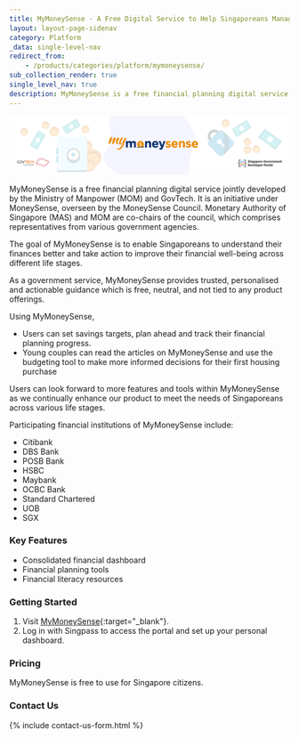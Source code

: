 ```yaml
---
title: MyMoneySense - A Free Digital Service to Help Singaporeans Manage Their Finances
layout: layout-page-sidenav
category: Platform
_data: single-level-nav
redirect_from:
    - /products/categories/platform/mymoneysense/
sub_collection_render: true
single_level_nav: true
description: MyMoneySense is a free financial planning digital service provided by the Singapore government for citizens. Find out more!
---
```


![MyMoneySense header banner for Singapore Governmeent Developer Portal](/assets/img/mymoneysense-NewHeaderBanner.png)

MyMoneySense is a free financial planning digital service jointly developed by the Ministry of Manpower (MOM) and GovTech. It is an initiative under MoneySense, overseen by the MoneySense Council. Monetary Authority of Singapore (MAS) and MOM are co-chairs of the council, which comprises representatives from various government agencies.

The goal of MyMoneySense is to enable Singaporeans to understand their finances better and take action to improve their financial well-being across different life stages. 

As a government service, MyMoneySense provides trusted, personalised and actionable guidance which is free, neutral, and not tied to any product offerings.

Using MyMoneySense,

- Users can set savings targets, plan ahead and track their financial planning progress.
- Young couples can read the articles on MyMoneySense and use the budgeting tool to make more informed decisions for their first housing purchase

Users can look forward to more features and tools within MyMoneySense as we continually enhance our product to meet the needs of Singaporeans across various life stages.

Participating financial institutions of MyMoneySense include:

- Citibank
- DBS Bank
- POSB Bank
- HSBC
- Maybank
- OCBC Bank
- Standard Chartered
- UOB
- SGX


### Key Features

- Consolidated financial dashboard
- Financial planning tools
- Financial literacy resources


### Getting Started

1. Visit [MyMoneySense](https://www.mymoneysense.gov.sg){:target="_blank"}.
2. Log in with Singpass to access the portal and set up your personal dashboard.

### Pricing

MyMoneySense is free to use for Singapore citizens.

### Contact Us

{% include contact-us-form.html %}
